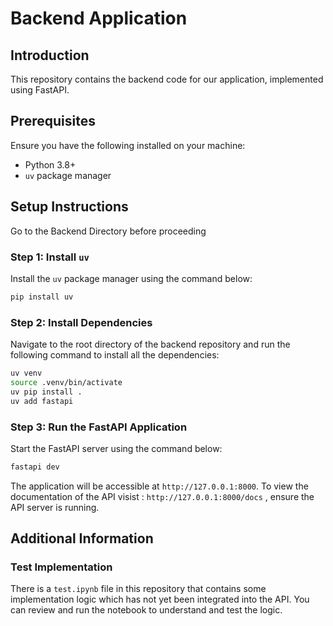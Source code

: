 # Backend Application

## Introduction

This repository contains the backend code for our application, implemented using FastAPI.

## Prerequisites

Ensure you have the following installed on your machine:
- Python 3.8+
- `uv` package manager

## Setup Instructions

Go to the Backend Directory before proceeding

### Step 1: Install `uv`

Install the `uv` package manager using the command below:
```sh
pip install uv
```

### Step 2: Install Dependencies

Navigate to the root directory of the backend repository and run the following command to install all the dependencies:
```sh
uv venv
source .venv/bin/activate
uv pip install .
uv add fastapi
```

### Step 3: Run the FastAPI Application

Start the FastAPI server using the command below:
```sh
fastapi dev
```

The application will be accessible at `http://127.0.0.1:8000`.
To view the documentation of the API visist : `http://127.0.0.1:8000/docs` , ensure the API server is running.

## Additional Information

### Test Implementation

There is a `test.ipynb` file in this repository that contains some implementation logic which has not yet been integrated into the API. You can review and run the notebook to understand and test the logic.
